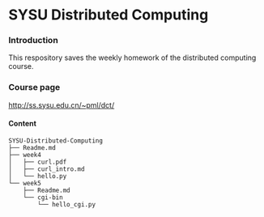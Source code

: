 # SYSU Distributed Computing

### Introduction
This respository saves the weekly homework of the distributed computing course.

### Course page

http://ss.sysu.edu.cn/~pml/dct/

#### Content

```
SYSU-Distributed-Computing
├── Readme.md
├── week4
│   ├── curl.pdf
│   ├── curl_intro.md
│   └── hello.py
└── week5
    ├── Readme.md
    └── cgi-bin
        └── hello_cgi.py
```